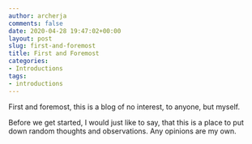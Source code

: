 ```yaml
---
author: archerja
comments: false
date: 2020-04-28 19:47:02+00:00
layout: post
slug: first-and-foremost
title: First and Foremost
categories:
- Introductions
tags:
- introductions
---
```


First and foremost, this is a blog of no interest, to anyone, but myself.

Before we get started, I would just like to say, that this is a place to put down random thoughts and observations. Any opinions are my own.
